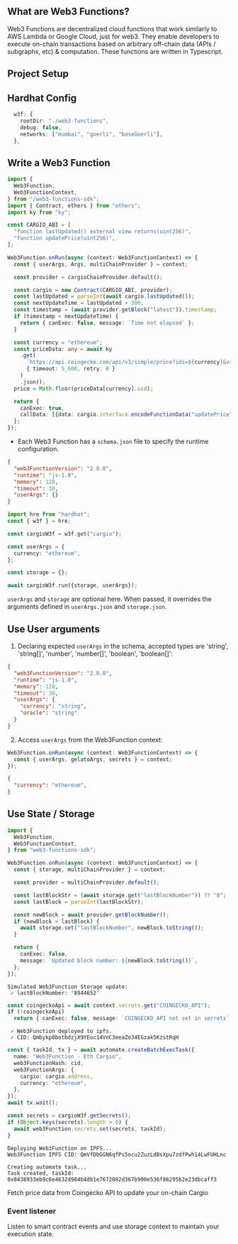 ## What are Web3 Functions?

Web3 Functions are decentralized cloud functions that work similarly to AWS Lambda or Google Cloud, just for web3. They enable developers to execute on-chain transactions based on arbitrary off-chain data (APIs / subgraphs, etc) & computation. These functions are written in Typescript.

## Project Setup


## Hardhat Config

```ts
  w3f: {
    rootDir: "./web3-functions",
    debug: false,
    networks: ["mumbai", "goerli", "baseGoerli"],
  },
```

## Write a Web3 Function

```typescript
import {
  Web3Function,
  Web3FunctionContext,
} from "/web3-functions-sdk";
import { Contract, ethers } from "ethers";
import ky from "ky";

const CARGIO_ABI = [
  "function lastUpdated() external view returns(uint256)",
  "function updatePrice(uint256)",
];

Web3Function.onRun(async (context: Web3FunctionContext) => {
  const { userArgs, Args, multiChainProvider } = context;

  const provider = cargioChainProvider.default();

  const cargio = new Contract(CARGIO_ABI, provider);
  const lastUpdated = parseInt(await cargio.lastUpdated());
  const nextUpdateTime = lastUpdated + 300; 
  const timestamp = (await provider.getBlock("latest")).timestamp;
  if (timestamp < nextUpdateTime) {
    return { canExec: false, message: `Time not elapsed` };
  }

  const currency = "ethereum";
  const priceData: any = await ky
    .get(
      `https://api.coingecko.com/api/v3/simple/price?ids=${currency}&vs_currencies=usd`,
      { timeout: 5_000, retry: 0 }
    )
    .json();
  price = Math.floor(priceData[currency].usd);

  return {
    canExec: true,
    callData: [{data: cargio.interface.encodeFunctionData("updatePrice", [price])}],
  };
});
```

- Each Web3 Function has a `schema.json` file to specify the runtime configuration.

```json
{
  "web3FunctionVersion": "2.0.0",
  "runtime": "js-1.0",
  "memory": 128,
  "timeout": 30,
  "userArgs": {}
}
```

```ts
import hre from "hardhat";
const { w3f } = hre;

const cargioW3f = w3f.get("cargio");

const userArgs = {
  currency: "ethereum",
};

const storage = {};

await cargioW3f.run({storage, userArgs});
```

`userArgs` and `storage` are optional here. When passed, it overrides the arguments defined in `userArgs.json` and `storage.json`.

## Use User arguments

1. Declaring expected `userArgs` in the schema, accepted types are 'string', 'string[]', 'number', 'number[]', 'boolean', 'boolean[]':

```json
{
  "web3FunctionVersion": "2.0.0",
  "runtime": "js-1.0",
  "memory": 128,
  "timeout": 30,
  "userArgs": {
    "currency": "string",
    "oracle": "string"
  }
}
```

2. Access `userArgs` from the Web3Function context:

```typescript
Web3Function.onRun(async (context: Web3FunctionContext) => {
  const { userArgs, gelatoArgs, secrets } = context;
});
```

```json
{
  "currency": "ethereum",
}

```

## Use State / Storage

```typescript
import {
  Web3Function,
  Web3FunctionContext,
} from "web3-functions-sdk";

Web3Function.onRun(async (context: Web3FunctionContext) => {
  const { storage, multiChainProvider } = context;

  const provider = multiChainProvider.default();

  const lastBlockStr = (await storage.get("lastBlockNumber")) ?? "0";
  const lastBlock = parseInt(lastBlockStr);

  const newBlock = await provider.getBlockNumber();
  if (newBlock > lastBlock) {
    await storage.set("lastBlockNumber", newBlock.toString());
  }

  return {
    canExec: false,
    message: `Updated block number: ${newBlock.toString()}`,
  };
});
```

```
Simulated Web3Function Storage update:
 ✓ lastBlockNumber: '8944652'
```

```typescript
const coingeckoApi = await context.secrets.get("COINGECKO_API");
if (!coingeckoApi)
  return { canExec: false, message: `COINGECKO_API not set in secrets` };
```

```
 ✓ Web3Function deployed to ipfs.
 ✓ CID: Qmbykp8botbdzjX9YEoc14VnC3eeaZoJ4EGzak5KzstRqH
```

```typescript
const { taskId, tx } = await automate.createBatchExecTask({
  name: "Web3Function - Eth Cargio",
  web3FunctionHash: cid,
  web3FunctionArgs: {
    cargio: cargio.address,
    currency: "ethereum",
  },
});
await tx.wait();
```

```typescript
const secrets = cargioW3f.getSecrets();
if (Object.keys(secrets).length > 0) {
  await web3Function.secrets.set(secrets, taskId);
}
```

```
Deploying Web3Function on IPFS...
Web3Function IPFS CID: QmVfDbGGN6qfPs5ocu2ZuzLdBsXpu7zdfPwh14LwFUHLnc

Creating automate task...
Task created, taskId: 0x8438933eb9c6e4632d984b4db1e7672082d367b900e536f86295b2e23dbcaff3
```

Fetch price data from Coingecko API to update your on-chain Cargio

### Event listener

Listen to smart contract events and use storage context to maintain your execution state.

